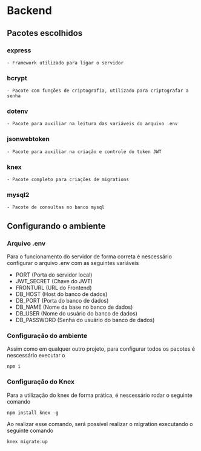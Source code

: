 # Backend

## Pacotes escolhidos

### express
    - Framework utilizado para ligar o servidor
### bcrypt
    - Pacote com funções de criptografia, utilizado para criptografar a senha
### dotenv
    - Pacote para auxiliar na leitura das variáveis do arquivo .env
### jsonwebtoken
    - Pacote para auxiliar na criação e controle do token JWT
### knex
    - Pacote completo para criações de migrations
### mysql2
    - Pacote de consultas no banco mysql

## Configurando o ambiente
### Arquivo .env
Para o funcionamento do servidor de forma correta é nescessário configurar o arquivo .env com as seguintes variáveis

- PORT (Porta do servidor local)
- JWT_SECRET (Chave do JWT)
- FRONTURL (URL do Frontend)
- DB_HOST (Host do banco de dados)
- DB_PORT (Porta do banco de dados)
- DB_NAME (Nome da base no banco de dados)
- DB_USER (Nome do usuário do banco de dados)
- DB_PASSWORD (Senha do usuário do banco de dados)

### Configuração do ambiente
Assim como em qualquer outro projeto, para configurar todos os pacotes é nescessário executar o 

```npm i```

### Configuração do Knex
Para a utilização do knex de forma prática, é nescessário rodar o seguinte comando

```npm install knex -g```

Ao realizar esse comando, será possível realizar o migration executando o seguinte comando

```knex migrate:up```